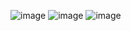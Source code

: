 ![image](https://github.com/user-attachments/assets/dbddd19e-9222-4472-82e4-baf2eb963462)
![image](https://github.com/user-attachments/assets/bf879cd6-71aa-47a5-9094-b5bcdca75953)
![image](https://github.com/user-attachments/assets/55035201-8ca8-4afc-a331-b9c9e9288c34)



